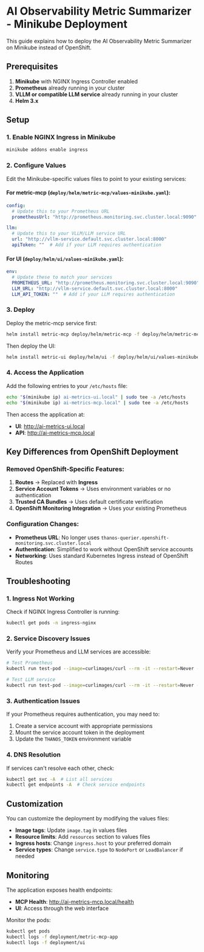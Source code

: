 # AI Observability Metric Summarizer - Minikube Deployment

This guide explains how to deploy the AI Observability Metric Summarizer on Minikube instead of OpenShift.

## Prerequisites

1. **Minikube** with NGINX Ingress Controller enabled
2. **Prometheus** already running in your cluster
3. **VLLM or compatible LLM service** already running in your cluster
4. **Helm 3.x**

## Setup

### 1. Enable NGINX Ingress in Minikube

```bash
minikube addons enable ingress
```

### 2. Configure Values

Edit the Minikube-specific values files to point to your existing services:

#### For metric-mcp (`deploy/helm/metric-mcp/values-minikube.yaml`):

```yaml
config:
  # Update this to your Prometheus URL
  prometheusUrl: "http://prometheus.monitoring.svc.cluster.local:9090"

llm:
  # Update this to your VLLM/LLM service URL
  url: "http://vllm-service.default.svc.cluster.local:8000"
  apiToken: ""  # Add if your LLM requires authentication
```

#### For UI (`deploy/helm/ui/values-minikube.yaml`):

```yaml
env:
  # Update these to match your services
  PROMETHEUS_URL: "http://prometheus.monitoring.svc.cluster.local:9090"
  LLM_URL: "http://vllm-service.default.svc.cluster.local:8000"
  LLM_API_TOKEN: ""  # Add if your LLM requires authentication
```

### 3. Deploy

Deploy the metric-mcp service first:

```bash
helm install metric-mcp deploy/helm/metric-mcp -f deploy/helm/metric-mcp/values-minikube.yaml
```

Then deploy the UI:

```bash
helm install metric-ui deploy/helm/ui -f deploy/helm/ui/values-minikube.yaml
```

### 4. Access the Application

Add the following entries to your `/etc/hosts` file:

```bash
echo "$(minikube ip) ai-metrics-ui.local" | sudo tee -a /etc/hosts
echo "$(minikube ip) ai-metrics-mcp.local" | sudo tee -a /etc/hosts
```

Then access the application at:
- **UI**: http://ai-metrics-ui.local
- **API**: http://ai-metrics-mcp.local

## Key Differences from OpenShift Deployment

### Removed OpenShift-Specific Features:

1. **Routes** → Replaced with **Ingress**
2. **Service Account Tokens** → Uses environment variables or no authentication
3. **Trusted CA Bundles** → Uses default certificate verification
4. **OpenShift Monitoring Integration** → Uses your existing Prometheus

### Configuration Changes:

- **Prometheus URL**: No longer uses `thanos-querier.openshift-monitoring.svc.cluster.local`
- **Authentication**: Simplified to work without OpenShift service accounts
- **Networking**: Uses standard Kubernetes Ingress instead of OpenShift Routes

## Troubleshooting

### 1. Ingress Not Working

Check if NGINX Ingress Controller is running:

```bash
kubectl get pods -n ingress-nginx
```

### 2. Service Discovery Issues

Verify your Prometheus and LLM services are accessible:

```bash
# Test Prometheus
kubectl run test-pod --image=curlimages/curl --rm -it --restart=Never -- curl http://prometheus.monitoring.svc.cluster.local:9090/api/v1/status/config

# Test LLM service
kubectl run test-pod --image=curlimages/curl --rm -it --restart=Never -- curl http://vllm-service.default.svc.cluster.local:8000/health
```

### 3. Authentication Issues

If your Prometheus requires authentication, you may need to:

1. Create a service account with appropriate permissions
2. Mount the service account token in the deployment
3. Update the `THANOS_TOKEN` environment variable

### 4. DNS Resolution

If services can't resolve each other, check:

```bash
kubectl get svc -A  # List all services
kubectl get endpoints -A  # Check service endpoints
```

## Customization

You can customize the deployment by modifying the values files:

- **Image tags**: Update `image.tag` in values files
- **Resource limits**: Add `resources` section to values files
- **Ingress hosts**: Change `ingress.host` to your preferred domain
- **Service types**: Change `service.type` to `NodePort` or `LoadBalancer` if needed

## Monitoring

The application exposes health endpoints:

- **MCP Health**: http://ai-metrics-mcp.local/health
- **UI**: Access through the web interface

Monitor the pods:

```bash
kubectl get pods
kubectl logs -f deployment/metric-mcp-app
kubectl logs -f deployment/ui
``` 
